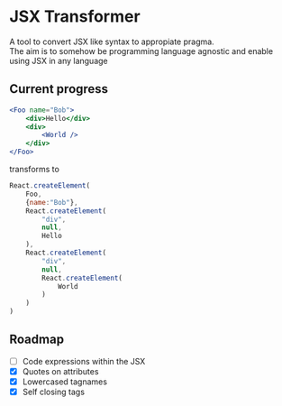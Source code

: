 # JSX Transformer

A tool to convert JSX like syntax to appropiate pragma.  
The aim is to somehow be programming language agnostic and enable using JSX in any language

## Current progress
```jsx
<Foo name="Bob">
    <div>Hello</div>
    <div>
        <World />
    </div>
</Foo>
```
transforms to
```js
React.createElement(
    Foo,
    {name:"Bob"},
    React.createElement(
        "div",
        null,
        Hello
    ),
    React.createElement(
        "div",
        null,
        React.createElement(
            World
        )
    )
)
```

## Roadmap
- [ ] Code expressions within the JSX
- [x] Quotes on attributes
- [x] Lowercased tagnames
- [x] Self closing tags
